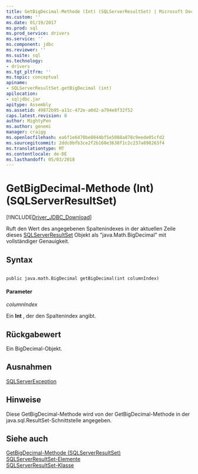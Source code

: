 ```yaml
---
title: GetBigDecimal-Methode (Int) (SQLServerResultSet) | Microsoft Docs
ms.custom: ''
ms.date: 01/19/2017
ms.prod: sql
ms.prod_service: drivers
ms.service: ''
ms.component: jdbc
ms.reviewer: ''
ms.suite: sql
ms.technology:
- drivers
ms.tgt_pltfrm: ''
ms.topic: conceptual
apiname:
- SQLServerResultSet.getBigDecimal (int)
apilocation:
- sqljdbc.jar
apitype: Assembly
ms.assetid: 49872b95-a11c-472e-a0d2-a794e8f32f52
caps.latest.revision: 8
author: MightyPen
ms.author: genemi
manager: craigg
ms.openlocfilehash: ea6f1e6470be8044bf5e5088a878c9eede05cfd2
ms.sourcegitcommit: 2ddc0bfb3ce2f2b160e3638f1c2c237a898263f4
ms.translationtype: MT
ms.contentlocale: de-DE
ms.lasthandoff: 05/03/2018
---
```

# <a name="getbigdecimal-method-int-sqlserverresultset"></a>GetBigDecimal-Methode (Int) (SQLServerResultSet)
[!INCLUDE[Driver_JDBC_Download](../../../includes/driver_jdbc_download.md)]

  Ruft den Wert des angegebenen Spaltenindexes in der aktuellen Zeile dieses [SQLServerResultSet](../../../connect/jdbc/reference/sqlserverresultset-class.md) Objekt als "java.Math.BigDecimal" mit vollständiger Genauigkeit.  
  
## <a name="syntax"></a>Syntax  
  
```  
  
public java.math.BigDecimal getBigDecimal(int columnIndex)  
```  
  
#### <a name="parameters"></a>Parameter  
 *columnIndex*  
  
 Ein **Int** , der den Spaltenindex angibt.  
  
## <a name="return-value"></a>Rückgabewert  
 Ein BigDecimal-Objekt.  
  
## <a name="exceptions"></a>Ausnahmen  
 [SQLServerException](../../../connect/jdbc/reference/sqlserverexception-class.md)  
  
## <a name="remarks"></a>Hinweise  
 Diese GetBigDecimal-Methode wird von der GetBigDecimal-Methode in der java.sql.ResultSet-Schnittstelle angegeben.  
  
## <a name="see-also"></a>Siehe auch  
 [GetBigDecimal-Methode &#40;SQLServerResultSet&#41;](../../../connect/jdbc/reference/getbigdecimal-method-sqlserverresultset.md)   
 [SQLServerResultSet-Elemente](../../../connect/jdbc/reference/sqlserverresultset-members.md)   
 [SQLServerResultSet-Klasse](../../../connect/jdbc/reference/sqlserverresultset-class.md)  
  
  
